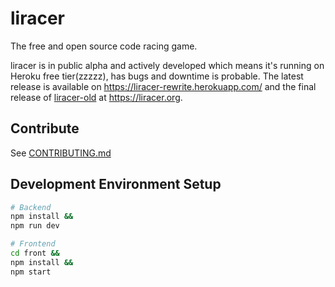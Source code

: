 # liracer
The free and open source code racing game.

liracer is in public alpha and actively developed which means it's running on Heroku free tier(zzzzz), has bugs and downtime is probable. The latest release is available on https://liracer-rewrite.herokuapp.com/ and the final release of [liracer-old](https://github.com/olav35/liracer-old) at https://liracer.org.

## Contribute
See [CONTRIBUTING.md](CONTRIBUTING.md)

## Development Environment Setup
```sh
# Backend
npm install &&
npm run dev
```
```sh
# Frontend
cd front &&
npm install &&
npm start
```
